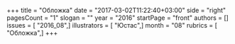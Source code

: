 +++
title = "Обложка"
date = "2017-03-02T11:22:40+03:00"
side = "right"
pagesCount = "1"
slogan = ""
year = "2016"
startPage = "front"
authors = []
issues = [ "2016_08",]
illustrators = [ "Юстас",]
month = "08"
rubrics = [ "Обложка",]
+++
